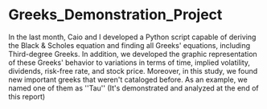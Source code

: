 # Greeks_Demonstration_Project
In the last month, Caio and I developed a Python script capable of deriving the Black &amp; Scholes equation and finding all Greeks' equations, including Third-degree Greeks.  In addition, we developed the graphic representation of these Greeks' behavior to variations in terms of time, implied volatility, dividends, risk-free rate, and stock price.  Moreover, in this study, we found new important greeks that weren't cataloged before. As an example, we named one of them as ''Tau'' (It's demonstrated and analyzed at the end of this report)
